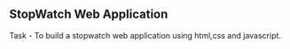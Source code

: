 StopWatch Web Application
---
Task - To build a stopwatch web application using html,css and javascript.


